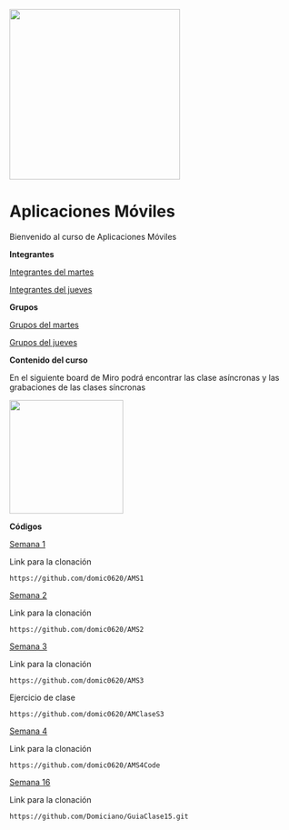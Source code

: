 <img src="https://www.icesi.edu.co/calipostalessonoras/images/logo_icesi-01.png" width="300"><br>

# Aplicaciones Móviles

<p>Bienvenido al curso de Aplicaciones Móviles</p>


<p><b>Integrantes</b></p>
<p><a href="https://docs.google.com/presentation/d/18JquSMG70VpxgpmcuJmCwRFAti4kP9hW4t0cPVqcTAU/edit?usp=sharing">Integrantes del martes</a></p>

<p><a href="https://docs.google.com/presentation/d/1RaZeZRx5zBnwz71_tEMn4e2hXXS_y02Rv0pIq-yVkRg/edit?usp=sharing">Integrantes del jueves</a></p>


<p><b>Grupos</b><p>
<p><a href="https://docs.google.com/spreadsheets/d/11v9NJcYs5GBdcGn9Eux0YJq-jpWlB2iW-ZHXZW0C_3Q/edit?usp=sharing">Grupos del martes</a></p>
<p><a href="https://docs.google.com/spreadsheets/d/1-tzb9PnWCu8uDyimxIRWJGJnseYB_BlNtub6ZTaIS8U/edit?usp=sharing">Grupos del jueves</a></p>


<b>Contenido del curso</b><br>
<p>En el siguiente board de Miro podrá encontrar las clase asíncronas y las grabaciones de las clases síncronas</p>
<a href="https://miro.com/app/board/o9J_lWBQDH0=/" target="_blank"><img src="https://appmirror.net/wp-content/uploads/2020/12/miro-icon-1200x1200.png" width="200"></a>
<br>

<b>Códigos</b><br>
<p><a href="https://github.com/domic0620/AMS1">Semana 1</a></p>
<p>Link para la clonación</p>
<code>https://github.com/domic0620/AMS1</code>
<p></p>

<p><a href="https://github.com/domic0620/AMS2">Semana 2</a></p>
<p>Link para la clonación</p>
<code>https://github.com/domic0620/AMS2</code>
<p></p>

<p><a href="https://github.com/domic0620/AMS3">Semana 3</a></p>
<p>Link para la clonación</p>
<code>https://github.com/domic0620/AMS3</code>
<p>Ejercicio de clase</p>
<code>https://github.com/domic0620/AMClaseS3</code>
<p></p>

<p><a href="https://github.com/domic0620/AMS4Code">Semana 4</a></p>
<p>Link para la clonación</p>
<code>https://github.com/domic0620/AMS4Code</code>
<p></p>


<p><a href="https://github.com/Domiciano/GuiaClase15.git">Semana 16</a></p>
<p>Link para la clonación</p>
<code>https://github.com/Domiciano/GuiaClase15.git</code>
<p></p>


